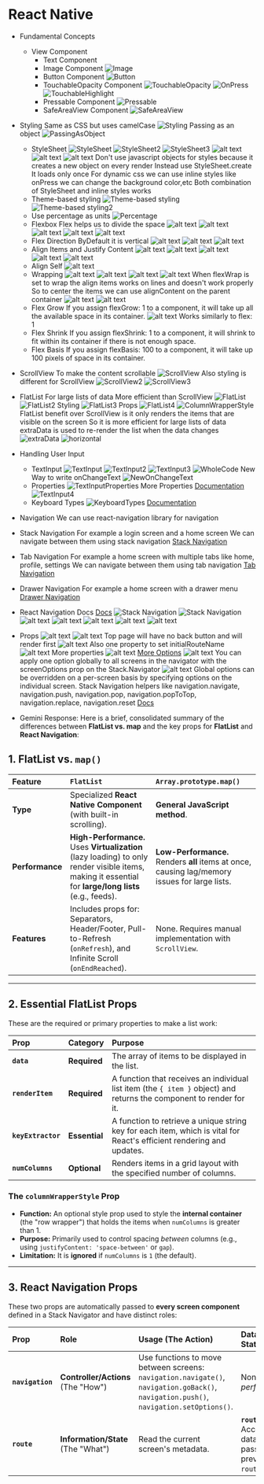 # React Native

- Fundamental Concepts

  - View Component
    - Text Component
    - Image Component
      ![Image](image.png)
    - Button Component
      ![Button](image-1.png)
    - TouchableOpacity Component
      ![TouchableOpacity](image-2.png)
      ![OnPress](image-3.png)
      ![TouchableHighlight](image-4.png)
    - Pressable Component
      ![Pressable](image-5.png)
    - SafeAreaView Component
      ![SafeAreaView](image-6.png)

- Styling
  Same as CSS but uses camelCase
  ![Styling](image-7.png)
  Passing as an object
  ![PassingAsObject](image-8.png)
  - StyleSheet
    ![StyleSheet](image-9.png)
    ![StyleSheet2](image-10.png)
    ![StyleSheet3](image-11.png)
    ![alt text](image-12.png)
    ![alt text](image-13.png)
    ![alt text](image-14.png)
    Don't use javascript objects for styles because it creates a new object on every render
    Instead use StyleSheet.create
    It loads only once
    For dynamic css we can use inline styles
    like onPress we can change the background color,etc
    Both combination of StyleSheet and inline styles works
  - Theme-based styling
    ![Theme-based styling](image-15.png)
    ![Theme-based styling2](image-16.png)
  - Use percentage as units
    ![Percentage](image-17.png)
  - Flexbox
    Flex helps us to divide the space
    ![alt text](image-18.png)
    ![alt text](image-19.png)
    ![alt text](image-20.png)
    ![alt text](image-21.png)
    ![alt text](image-22.png)
  - Flex Direction
    ByDefault it is vertical
    ![alt text](image-23.png)
    ![alt text](image-24.png)
    ![alt text](image-25.png)
  - Align Items and Justify Content
    ![alt text](image-26.png)
    ![alt text](image-27.png)
    ![alt text](image-28.png)
    ![alt text](image-29.png)
    ![alt text](image-30.png)
  - Align Self
    ![alt text](image-31.png)
  - Wrapping
    ![alt text](image-32.png)
    ![alt text](image-33.png)
    ![alt text](image-34.png)
    ![alt text](image-35.png)
    When flexWrap is set to wrap the align items works on lines and doesn't work properly
    So to center the items we can use alignContent on the parent container
    ![alt text](image-36.png)
    ![alt text](image-37.png)
  - Flex Grow
    If you assign flexGrow: 1 to a component, it will take up all the available space in its container.
    ![alt text](image-38.png)
    Works similarly to flex: 1
  - Flex Shrink
    If you assign flexShrink: 1 to a component, it will shrink to fit within its container if there is not enough space.
  - Flex Basis
    If you assign flexBasis: 100 to a component, it will take up 100 pixels of space in its container.

- ScrollView
  To make the content scrollable
  ![ScrollView](image-39.png)
  Also styling is different for ScrollView
  ![ScrollView2](image-40.png)
  ![ScrollView3](image-41.png)
- FlatList
  For large lists of data
  More efficient than ScrollView
  ![FlatList](image-42.png)
  ![FlatList2](image-43.png)
  Styling
  ![FlatList3](image-44.png)
  Props
  ![FlatList4](image-45.png)
  ![ColumnWrapperStyle](image-46.png)
  FlatList benefit over ScrollView is it only renders the items that are visible on the screen
  So it is more efficient for large lists of data
  extraData is used to re-render the list when the data changes
  ![extraData](image-47.png)
  ![horizontal](image-48.png)

- Handling User Input
  - TextInput
  ![TextInput](image-49.png)
  ![TextInput2](image-50.png)
  ![TextInput3](image-51.png)
  ![WholeCode](image-52.png)
  New Way to write onChangeText
  ![NewOnChangeText](image-52.png)
  - Properties
  ![TextInputProperties](image-53.png)
  More Properties
  [Documentation](https://reactnative.dev/docs/textInput)
  ![TextInput4](image-54.png)
  - Keyboard Types
  ![KeyboardTypes](image-55.png)
  [Documentation](https://reactnative.dev/docs/textInput#keyboardtype)

- Navigation
  We can use react-navigation library for navigation
 - Stack Navigation
  For example a login screen and a home screen
  We can navigate between them using stack navigation
  [Stack Navigation](https://reactnavigation.org/docs/native-stack-navigator/)
 - Tab Navigation
   For example a home screen with multiple tabs like home, profile, settings
   We can navigate between them using tab navigation
   [Tab Navigation](https://reactnavigation.org/docs/bottom-tab-navigator/)
 - Drawer Navigation
   For example a home screen with a drawer menu
   [Drawer Navigation](https://reactnavigation.org/docs/drawer-navigator/)
 - React Navigation Docs
   [Docs](https://reactnavigation.org/docs/getting-started/)
  ![Stack Navigation](image-56.png)
  ![Stack Navigation](image-57.png)
  ![alt text](image-58.png)
  ![alt text](image-59.png)
  ![alt text](image-60.png)
  ![alt text](image-61.png)
  ![alt text](image-62.png)
  - Props
   ![alt text](image-63.png)
   ![alt text](image-64.png)
  Top page will have no back button and will render first
  ![alt text](image-65.png)
  Also one property to set initialRouteName
  ![alt text](image-66.png)
  More properties
  ![alt text](image-67.png)
  [More Options](https://reactnavigation.org/docs/native-stack-navigator/#options)
  ![alt text](image-68.png)
  You can apply one option globally to all screens in the navigator with the screenOptions prop on the Stack.Navigator
  ![alt text](image-69.png)
  Global options can be overridden on a per-screen basis by specifying options on the individual screen.
  Stack Navigation helpers like navigation.navigate, navigation.push, navigation.pop, navigation.popToTop, navigation.replace, navigation.reset
  [Docs](https://reactnavigation.org/docs/native-stack-navigator/#helpers)
  
- Gemini Response:
Here is a brief, consolidated summary of the differences between **FlatList vs. map** and the key props for **FlatList** and **React Navigation**:

## 1. FlatList vs. `map()`

| Feature | `FlatList` | `Array.prototype.map()` |
| :--- | :--- | :--- |
| **Type** | Specialized **React Native Component** (with built-in scrolling). | **General JavaScript method**. |
| **Performance** | **High-Performance.** Uses **Virtualization** (lazy loading) to only render visible items, making it essential for **large/long lists** (e.g., feeds). | **Low-Performance.** Renders **all** items at once, causing lag/memory issues for large lists. |
| **Features** | Includes props for: Separators, Header/Footer, Pull-to-Refresh (`onRefresh`), and Infinite Scroll (`onEndReached`). | None. Requires manual implementation with `ScrollView`. |

---

## 2. Essential FlatList Props

These are the required or primary properties to make a list work:

| Prop | Category | Purpose |
| :--- | :--- | :--- |
| **`data`** | **Required** | The array of items to be displayed in the list. |
| **`renderItem`** | **Required** | A function that receives an individual list item (the `{ item }` object) and returns the component to render for it. |
| **`keyExtractor`** | **Essential** | A function to retrieve a unique string key for each item, which is vital for React's efficient rendering and updates. |
| **`numColumns`** | **Optional** | Renders items in a grid layout with the specified number of columns. |

### The `columnWrapperStyle` Prop

* **Function:** An optional style prop used to style the **internal container** (the "row wrapper") that holds the items when `numColumns` is greater than 1.
* **Purpose:** Primarily used to control spacing *between* columns (e.g., using `justifyContent: 'space-between'` or `gap`).
* **Limitation:** It is **ignored** if `numColumns` is `1` (the default).

---

## 3. React Navigation Props

These two props are automatically passed to **every screen component** defined in a Stack Navigator and have distinct roles:

| Prop | Role | Usage (The Action) | Data Access (The State) |
| :--- | :--- | :--- | :--- |
| **`navigation`** | **Controller/Actions** (The "How") | Use functions to move between screens: `navigation.navigate()`, `navigation.goBack()`, `navigation.push()`, `navigation.setOptions()`. | None. Used to *perform* navigation. |
| **`route`** | **Information/State** (The "What") | Read the current screen's metadata. | **`route.params`**: Accesses the data/parameters passed from the previous screen (e.g., `route.params.itemId`). |

  